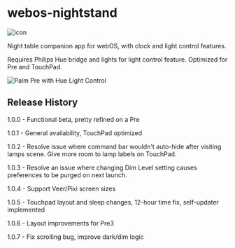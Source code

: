 # webos-nightstand
![icon](http://packages.webosarchive.com/AppImages/1005771/icon.png)

Night table companion app for webOS, with clock and light control features.

Requires Philips Hue bridge and lights for light control feature.
Optimized for Pre and TouchPad.

![Palm Pre with Hue Light Control](http://packages.webosarchive.com/AppImages/1005771/LampsPrePhoto.png)

## Release History
1.0.0 - Functional beta, pretty refined on a Pre

1.0.1 - General availability, TouchPad optimized

1.0.2 - Resolve issue where command bar wouldn't auto-hide after visiting lamps scene. Give more room to lamp labels on TouchPad.

1.0.3 - Resolve an issue where changing Dim Level setting causes preferences to be purged on next launch.

1.0.4 - Support Veer/Pixi screen sizes

1.0.5 - Touchpad layout and sleep changes, 12-hour time fix, self-updater implemented

1.0.6 - Layout improvements for Pre3

1.0.7 - Fix scrolling bug, improve dark/dim logic